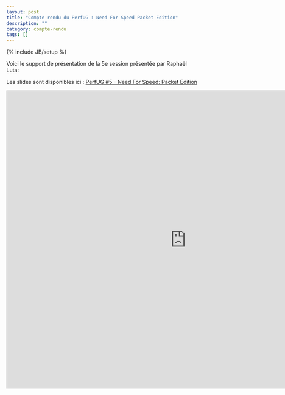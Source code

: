 ```yaml
---
layout: post
title: "Compte rendu du PerfUG : Need For Speed Packet Edition"
description: ""
category: compte-rendu
tags: []
---
```

{% include JB/setup %}

Voici le support de présentation de la 5e session présentée par Raphaël Luta:
<!-- more -->

Les slides sont disponibles ici : [PerfUG #5 - Need For Speed: Packet Edition](http://rluta.github.io/packetstory)

<iframe src="http://rluta.github.io/packetstory" width="940" height="783" frameborder="0" marginwidth="0" marginheight="0" scrolling="no" style="border:1px solid #CCC;border-width:1px 1px 0;margin-bottom:5px"> </iframe>